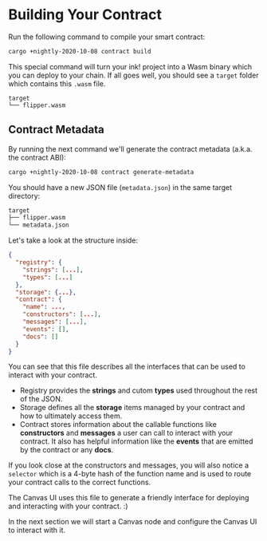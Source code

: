 Building Your Contract
===

Run the following command to compile your smart contract:

```bash
cargo +nightly-2020-10-08 contract build
```

This special command will turn your ink! project into a Wasm binary which you can deploy to your chain. If all goes well, you should see a `target` folder which contains this `.wasm` file.

```
target
└── flipper.wasm
```

## Contract Metadata

By running the next command we'll generate the contract metadata (a.k.a. the contract ABI):

``` bash
cargo +nightly-2020-10-08 contract generate-metadata
```

You should have a new JSON file (`metadata.json`) in the same target directory:

``` bash
target
├── flipper.wasm
└── metadata.json
```

Let's take a look at the structure inside:

``` JSON
{
  "registry": {
    "strings": [...],
    "types": [...]
  },
  "storage": {...},
  "contract": {
    "name": ...,
    "constructors": [...],
    "messages": [...],
    "events": [],
    "docs": []
  }
}
```

You can see that this file describes all the interfaces that can be used to interact with your contract.

* Registry provides the **strings** and cutom **types** used throughout the rest of the JSON.
* Storage defines all the **storage** items managed by your contract and how to ultimately access them.
* Contract stores information about the callable functions like  **constructors** and **messages** a user can call to interact with your contract. It also has helpful information like the **events** that are emitted by the contract or any **docs**.

If you look close at the constructors and messages, you will also notice a `selector` which is a 4-byte hash of the function name and is used to route your contract calls to the correct functions.

The Canvas UI uses this file to generate a friendly interface for deploying and interacting with your contract. :)

In the next section we will start a Canvas node and configure the Canvas UI to interact with it.

